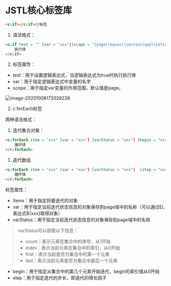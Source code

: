 # JSTL核心标签库

``` html
<c:if></c:if>//标签
```

1. 语法格式：

```html
<c:if test = "" [var = "xxx"][scope = "{page|request|session|application}"]>
	执行体
</c:if>
```

2. 标签属性：

- test：用于设置逻辑表达式，当逻辑表达式为true时执行执行体
- var：用于指定逻辑表达式中变量的名字
- scope：用于指定var变量的作用范围，默认值是page。

![image-20201008172029238](/Users/yangxiansheng/笔记/images/Mybatis缓存.png)

2. c:forEach标签

两种语法格式：

1. 迭代集合对象：

```html
<c:forEach item = "xxx" [var = "xxx"] [varStatus = "xxx"] [begin = "xxx"] [end = "xxx"] [step = "xxx"]>
	循环体
</c:forEach>
```

1. 迭代数组

```html
<c:forEach item = "xxx" [var = "xxx"] [varStatus = "xxx"]  [step = "xxx"]>
	循环体
</c:forEach>
```

标签属性：

- items：用于指定将要迭代的对象
- var：用于指定当前迭代状态信息的对象保存到page域中的名称（可以通过EL表达式${xxx}取得对象）
- varStatus：用于指定当前迭代状态信息的对象保存到page域中的名称

> varStatus可以获取以下信息：
>
> - count：表示元素在集合中的序号，从1开始
> - index：表示当前元素在集合中的索引，从0开始
> - first：表示当前是否为集合中的第一个元素
> - last：表示当前元素是否为集合中最后一个元素

- begin：用于指定从集合中的第几个元素开始迭代，begin的索引值从0开始
- step：用于指定迭代的步长，即迭代的增长因子
